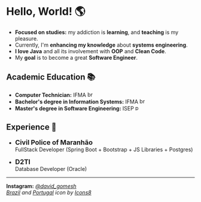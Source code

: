 # Hello, World! 🌎

- **Focused on studies:** my addiction is **learning**, and **teaching** is my pleasure.<br>
- Currently, I'm **enhancing my knowledge** about **systems engineering**.<br>
- **I love Java** and all its involvement with **OOP** and **Clean Code**.<br>
- My **goal** is to become a great **Software Engineer**.<br>

## Academic Education 📚
- **Computer Technician:** IFMA <img width="15" height="15" src="https://img.icons8.com/color/48/brazil-circular.png" alt="brazil-circular"/>
- **Bachelor's degree in Information Systems:** IFMA <img width="15" height="15" src="https://img.icons8.com/color/48/brazil-circular.png" alt="brazil-circular"/>
- **Master's degree in Software Engineering:** ISEP <img width="15" height="15" src="https://img.icons8.com/color/48/portugal-circular.png" alt="portugal-circular"/>

## Experience 🏢

- **<span style="font-size: 1.1rem;">Civil Police of Maranhão</span><br>**
FullStack Developer (Spring Boot + Bootstrap + JS Libraries + Postgres)<br>

- **<span style="font-size: 1.1rem;">D2TI</span><br>**
Database Developer (Oracle)<br>

-----
**Instagram:** [*@david_gomesh*](https://www.instagram.com/david_gomesh)<br>
*<a href="https://icons8.com/icon/zHmH8HpOmM90/brasil">Brazil</a> and <a href="https://icons8.com/icon/YH8SIHwSmghn/portugal">Portugal</a> icon by <a href="https://icons8.com">Icons8</a>*
